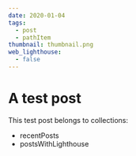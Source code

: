 ```yaml
---
date: 2020-01-04
tags:
  - post
  - pathItem
thumbnail: thumbnail.png
web_lighthouse:
  - false
---
```


# A test post

This test post belongs to collections:
+ recentPosts
+ postsWithLighthouse